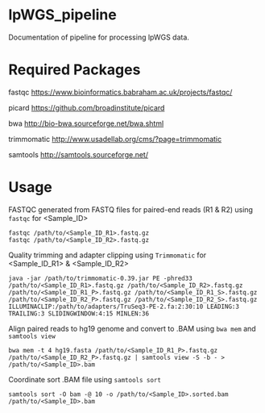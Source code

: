 # lpWGS_pipeline

Documentation of pipeline for processing lpWGS data.

# Required Packages

fastqc https://www.bioinformatics.babraham.ac.uk/projects/fastqc/

picard https://github.com/broadinstitute/picard

bwa http://bio-bwa.sourceforge.net/bwa.shtml

trimmomatic http://www.usadellab.org/cms/?page=trimmomatic

samtools http://samtools.sourceforge.net/

# Usage
FASTQC generated from FASTQ files for paired-end reads (R1 & R2) using ```fastqc``` for <Sample_ID>

    fastqc /path/to/<Sample_ID_R1>.fastq.gz
    fastqc /path/to/<Sample_ID_R2>.fastq.gz

Quality trimming and adapter clipping using ```Trimmomatic``` for <Sample_ID_R1> & <Sample_ID_R2>

    java -jar /path/to/trimmomatic-0.39.jar PE -phred33 /path/to/<Sample_ID_R1>.fastq.gz /path/to/<Sample_ID_R2>.fastq.gz
    /path/to/<Sample_ID_R1_P>.fastq.gz /path/to/<Sample_ID_R1_S>.fastq.gz /path/to/<Sample_ID_R2_P>.fastq.gz /path/to/<Sample_ID_R2_S>.fastq.gz
    ILLUMINACLIP:/path/to/adapters/TruSeq3-PE-2.fa:2:30:10 LEADING:3 TRAILING:3 SLIDINGWINDOW:4:15 MINLEN:36

Align paired reads to hg19 genome and convert to .BAM using ```bwa mem``` and ```samtools view```

    bwa mem -t 4 hg19.fasta /path/to/<Sample_ID_R1_P>.fastq.gz /path/to/<Sample_ID_R2_P>.fastq.gz | samtools view -S -b - > /path/to/<Sample_ID>.bam
    
Coordinate sort .BAM file using ```samtools sort```

    samtools sort -O bam -@ 10 -o /path/to/<Sample_ID>.sorted.bam  /path/to/<Sample_ID>.bam


